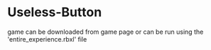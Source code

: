 # Useless-Button

game can be downloaded from game page or can be run using the 'entire_experience.rbxl' file
